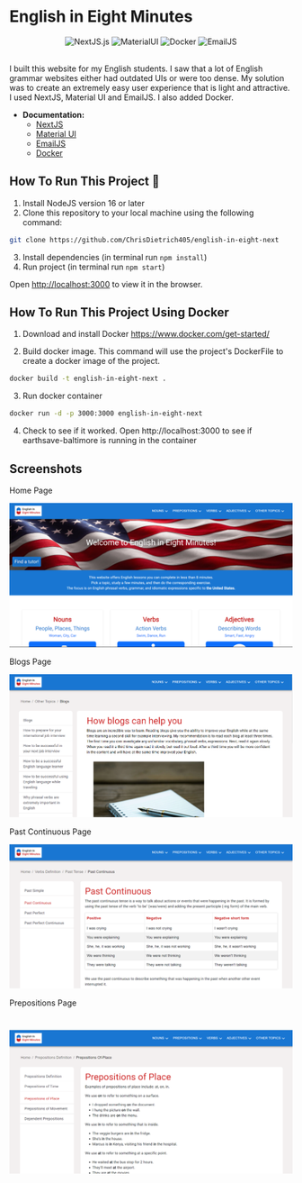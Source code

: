 # English in Eight Minutes

<div align="center">
  <img src="https://img.shields.io/badge/NextJS-13.4.12-green" alt="NextJS.js">
  <img src="https://img.shields.io/badge/Material UI-5.0.10-blue" alt="MaterialUI">
  <img src="https://img.shields.io/badge/Docker-24.0.5-brightgreen" alt="Docker">
  <img src="https://img.shields.io/badge/EmailJS-3.11.0-pink" alt="EmailJS">
</div>
<br/>

I built this website for my English students. I saw that a lot of English grammar websites either had outdated UIs or were too dense. My solution was to create an extremely easy user experience that is light and attractive. I used NextJS, Material UI and EmailJS. I also added Docker.

- **Documentation:**
  - [NextJS](https://nextjs.org/)
  - [Material UI](https://mui.com/material-ui/)
  - [EmailJS](https://www.emailjs.com/docs/)
  - [Docker](https://www.docker.com/)

## How To Run This Project 📁

1. Install NodeJS version 16 or later
2. Clone this repository to your local machine using the following command:

```bash
git clone https://github.com/ChrisDietrich405/english-in-eight-next
```

3. Install dependencies (in terminal run `npm install`)
4. Run project (in terminal run `npm start`)

Open [http://localhost:3000](http://localhost:3000) to view it in the browser.

## How To Run This Project Using Docker

1. Download and install Docker https://www.docker.com/get-started/

2. Build docker image.
   This command will use the project's DockerFile to create a docker image of the project.

```bash
docker build -t english-in-eight-next .
```

3. Run docker container

```bash
docker run -d -p 3000:3000 english-in-eight-next
```

4. Check to see if it worked.
   Open http://localhost:3000 to see if earthsave-baltimore is running in the container

## Screenshots

Home Page

![image](public/github-images/github-home.png)

Blogs Page

![image](public/github-images/github-blogs.png)

Past Continuous Page

![image](public/github-images/github-past-continuous.png)

Prepositions Page

# ![image](public/github-images/github-prepositions.png)
